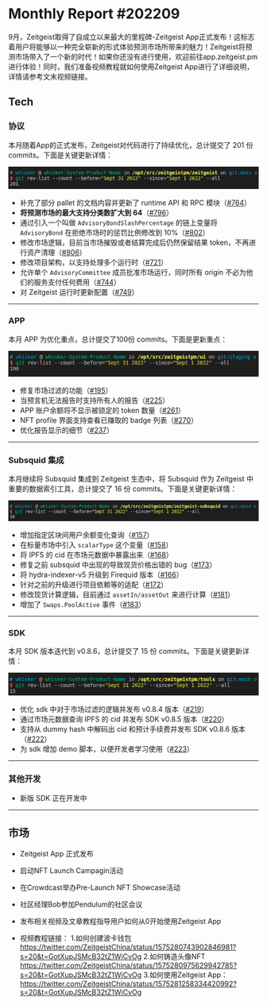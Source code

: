 # Monthly Report #202209

9月，Zeitgeist取得了自成立以来最大的里程碑-Zeitgeist App正式发布！这标志着用户将能够以一种完全崭新的形式体验预测市场所带来的魅力！Zeitgeist将预测市场带入了一个新的时代！如果你还没有进行使用，欢迎前往app.zeitgeist.pm进行体验！同时，我们准备视频教程就如何使用Zeitgeist App进行了详细说明，详情请参考文末视频链接。


## Tech

### 协议

本月随着App的正式发布，Zeitgeist对代码进行了持续优化，总计提交了 201 份 commits。下面是关键更新详情：

![](./../img/2022-10-01_10-12.png)

- 补充了部分 pallet 的文档内容并更新了 runtime API 和 RPC 模块（[#764](https://github.com/zeitgeistpm/zeitgeist/commit/33d5f70daba111d546b223497f9351cf3f7c2c9c)）
- **将预测市场的最大支持分类数扩大到 64**（[#796](https://github.com/zeitgeistpm/zeitgeist/commit/294c66c4d070171fbe4389fbb63b1608e7df3ba8)）
- 通过引入一个叫做 `AdvisoryBondSlashPercentage` 的链上变量将 `AdvisoryBond` 在拒绝市场时的惩罚比例修改到 10%（[#802](https://github.com/zeitgeistpm/zeitgeist/commit/0616374b7d4e96960ffd91d24c38abf966e29cce)）
- 修改市场逻辑，目前当市场摧毁或者结算完成后仍然保留结果 token，不再进行资产清理（[#806](https://github.com/zeitgeistpm/zeitgeist/commit/b09f44bed399f8b37153e92a77a549f5a86deed8)）
- 修改项目架构，以支持处理多个运行时（[#721](https://github.com/zeitgeistpm/zeitgeist/commit/a6ec39273e5a20ecb38d79dea5b0374abe935b41)）
- 允许单个 `AdvisoryCommittee` 成员批准市场运行，同时所有 origin 不必为他们的服务支付任何费用（[#744](https://github.com/zeitgeistpm/zeitgeist/commit/c37d2d552fa9dd47c6be85ed908c6d4381472b0c)）
- 对 Zeitgeist 运行时更新配置（[#749](https://github.com/zeitgeistpm/zeitgeist/commit/8788f42732e2e7dd0053390074d005b332d0d6c0)）

---

### APP

本月 APP 为优化重点，总计提交了100份 commits。下面是更新重点：

![](./../img/2022-10-01_10-13.png)

- 修复市场过滤的功能（[#195](https://github.com/zeitgeistpm/ui/commit/c96d10f322a001c07571b97c3edaa823532ce68b)）
- 当预言机无法报告时支持所有人的报告（[#225](https://github.com/zeitgeistpm/ui/commit/847967bd38197ae8386c71f1a8dcb7c048755b1f)）
- APP 账户余额将不显示被锁定的 token 数量（[#261](https://github.com/zeitgeistpm/ui/commit/1a614667be28f97d9da601bc691ea5dbf4444626)）
- NFT profile 界面支持查看已赚取的 badge 列表（[#270](https://github.com/zeitgeistpm/ui/commit/08878b7762b1d4884762e3cdddf521fca1619cd5)）
- 优化报告显示的细节（[#237](https://github.com/zeitgeistpm/ui/commit/a23752c5abcc2758f3779e65ad86936db982463b)）

---

### Subsquid 集成

本月继续将 Subsquid 集成到 Zeitgeist 生态中，将 Subsquid 作为 Zeitgeist 中重要的数据索引工具，总计提交了 16 份 commits。下面是关键更新详情：

![](./../img/2022-10-01_10-16.png)

- 增加指定区块间用户余额变化查询（[#157](https://github.com/zeitgeistpm/zeitgeist-subsquid/commit/3626585817deba1d9b562253c4343eca358550ed)）
- 在标量市场中引入 `scalarType` 这个变量（[#158](https://github.com/zeitgeistpm/zeitgeist-subsquid/commit/e95257849d0f49b4e3c60484ab81d095fa43ce97)）
- 将 IPFS 的 cid 在市场元数据中暴露出来（[#168](https://github.com/zeitgeistpm/zeitgeist-subsquid/commit/708ff23abc87b3a30ae7da5331563f9a51f43326)）
- 修复之前 subsquid 中出现的导致现货价格出错的 bug（[#173](https://github.com/zeitgeistpm/zeitgeist-subsquid/commit/1fb2114bcab8e1cb6ea888415376251a3dd6084f)）
- 将 hydra-indexer-v5 升级到 Firequid 版本（[#166](https://github.com/zeitgeistpm/zeitgeist-subsquid/commit/5688a631cb16ab60d90919a4bc857ce44ff89147)）
- 针对之前的升级进行项目依赖等的适配（[#172](https://github.com/zeitgeistpm/zeitgeist-subsquid/commit/519e1d952e175509d42b3589a3639dc04f18dab2)）
- 修改现货计算逻辑，目前通过 `assetIn/assetOut` 来进行计算（[#181](https://github.com/zeitgeistpm/zeitgeist-subsquid/commit/713330013ef46e9c1d41b5b30af6fcffb12bd0da)）
- 增加了 `Swaps.PoolActive` 事件（[#183](https://github.com/zeitgeistpm/zeitgeist-subsquid/commit/7f0311894c5edd5690ec578dd04a6522d1f1b25e)）

---

### SDK

本月 SDK 版本迭代到 v0.8.6，总计提交了 15 份 commits。下面是关键更新详情：

![](./../img/2022-10-01_10-15.png)

- 优化 sdk 中对于市场过滤的逻辑并发布 v0.8.4 版本（[#219](https://github.com/zeitgeistpm/tools/commit/ac89ac7d23912e24aafdc0dde5a742b254c0fabc)）
- 通过市场元数据查询 IPFS 的 cid 并发布 SDK v0.8.5 版本（[#220](https://github.com/zeitgeistpm/tools/commit/2ca99a9408c156bd3e5d1a82a9402c9bc5667e91)）
- 支持从 dummy hash 中解码出 cid 和预计手续费并发布 SDK v0.8.6 版本（[#222](https://github.com/zeitgeistpm/tools/commit/62ddf1624a9f9050a5d23f15bd27369fb0f454f8)）
- 为 sdk 增加 demo 脚本，以便开发者学习使用（[#223](https://github.com/zeitgeistpm/tools/commit/b67d0aa2bdc85f8b4d9a38347b638970eaef11f4)）

---

### 其他开发

- 新版 SDK 正在开发中

---

## 市场

- Zeitgeist App 正式发布

- 启动NFT Launch Campagin活动

- 在Crowdcast举办Pre-Launch NFT Showcase活动

- 社区经理Bob参加Pendulum的社区会议

- 发布相关视频及文章教程指导用户如何从0开始使用Zeitgeist App

- 视频教程链接：
  1.如何创建波卡钱包 https://twitter.com/ZeitgeistChina/status/1575280743902846981?s=20&t=GotXupJSMcB32tZ1WiCvOg
  2.如何铸造头像NFT https://twitter.com/ZeitgeistChina/status/1575280975629942785?s=20&t=GotXupJSMcB32tZ1WiCvOg
  3.如何使用Zeitgeist App：https://twitter.com/ZeitgeistChina/status/1575281258334420992?s=20&t=GotXupJSMcB32tZ1WiCvOg

